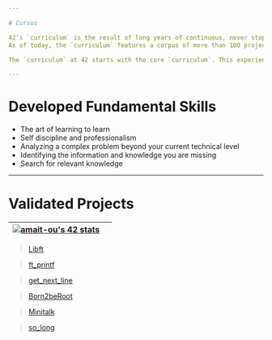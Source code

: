 ```yaml
---

# Cursus

42’s `curriculum` is the result of long years of continuous, never stopping improvement.
As of today, the `curriculum` features a corpus of more than 100 project of various difficulty that covers many aspects of computer science (Security, Web Dev .. so on). The `curriculum` is designed to last 3 to 3.5 years and often features 2 internships.

The `curriculum` at 42 starts with the core `curriculum`. This experience sets the base for fundamental skills, both human and technical. Following each student’s personal pace, it lasts a maximum of 20 months and lets students learn `C programming` and `object oriented programming using C++`, `computer graphics`, `develop simple software using classic algorithms`, `discover access to the file system`, and l`earn management of the UNIX process`. It also includes basics of `web development`, network architecture as well as `system administration`.

---
```


# Developed Fundamental Skills

- The art of learning to learn
- Self discipline and professionalism
- Analyzing a complex problem beyond your current technical level
- Identifying the information and knowledge you are missing
- Search for relevant knowledge

---

# Validated Projects

| [![amait-ou's 42 stats](https://badge.mediaplus.ma/darkblue/amait-ou)](https://github.com/oakoudad/badge42) |  |
|:-:|:-:|

> [Libft](https://github.com/amaitou/Libft)

> [ft_printf](https://github.com/amaitou/ft_printf)

> [get_next_line](https://github.com/amaitou/get_next_line)

> [Born2beRoot](https://github.com/amaitou/Born2beRoot)

> [Minitalk](https://github.com/amaitou/Minitalk)

> [so_long](https://github.com/amaitou/so_long)